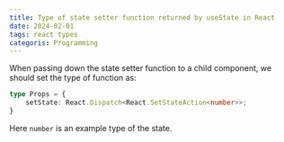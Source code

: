 ```yaml
---
title: Type of state setter function returned by useState in React
date: 2024-02-01
tags: react types
categoris: Programming
---
```


When passing down the state setter function to a child component, we should set the type of function as:

```typescript
type Props = {
    setState: React.Dispatch<React.SetStateAction<number>>;
}
```

Here `number` is an example type of the state.
